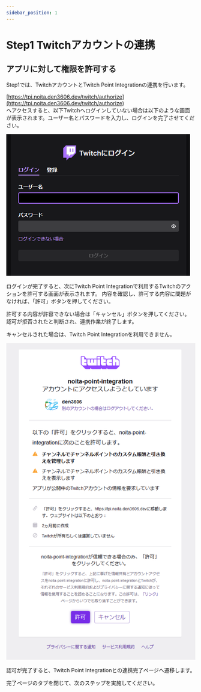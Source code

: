 ```yaml
---
sidebar_position: 1
---
```


# Step1 Twitchアカウントの連携

## アプリに対して権限を許可する

Step1では、TwitchアカウントとTwitch Point Integrationの連携を行います。

[https://tpi.noita.den3606.dev/twitch/authorize](https://tpi.noita.den3606.dev/twitch/authorize)   
へアクセスすると、以下Twitchへログインしていない場合は以下のような画面が表示されます。ユーザー名とパスワードを入力し、ログインを完了させてください。

![login-page](./img/step1/login-page.png)

ログインが完了すると、次にTwitch Point Integrationで利用するTwitchのアクションを許可する画面が表示されます。
内容を確認し、許可する内容に問題がなければ、「許可」ボタンを押してください。

許可する内容が許容できない場合は「キャンセル」ボタンを押してください。
認可が拒否されたと判断され、連携作業が終了します。

キャンセルされた場合は、Twitch Point Integrationを利用できません。

![auth-page](./img/step1/auth-page.png)

認可が完了すると、Twitch Point Integrationとの連携完了ページへ遷移します。

完了ページのタブを閉じて、次のステップを実施してください。
